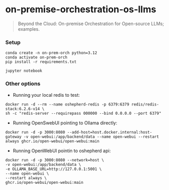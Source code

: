 # on-premise-orchestration-os-llms

> Beyond the Cloud: On-premise Orchestration for Open-source LLMs; examples.

### Setup

```
conda create -n on-prem-orch python=3.12
conda activate on-prem-orch
pip install -r requirements.txt

jupyter notebook
```

### Other options

* Running your local redis to test:

```
docker run -d --rm --name oshepherd-redis -p 6379:6379 redis/redis-stack:6.2.6-v14 \
sh -c "redis-server --requirepass 000000 --bind 0.0.0.0 --port 6379"
```

* Running OpenSwebUI pointing to Ollama directly:

```
docker run -d -p 3000:8080 --add-host=host.docker.internal:host-gateway -v open-webui:/app/backend/data --name open-webui --restart always ghcr.io/open-webui/open-webui:main
```

* Running OpenWebUI pointin to oshepherd api:

```
docker run -d -p 3000:8080 --network=host \
-v open-webui:/app/backend/data \
-e OLLAMA_BASE_URL=http://127.0.0.1:5001 \
--name open-webui \
--restart always \
ghcr.io/open-webui/open-webui:main
```
